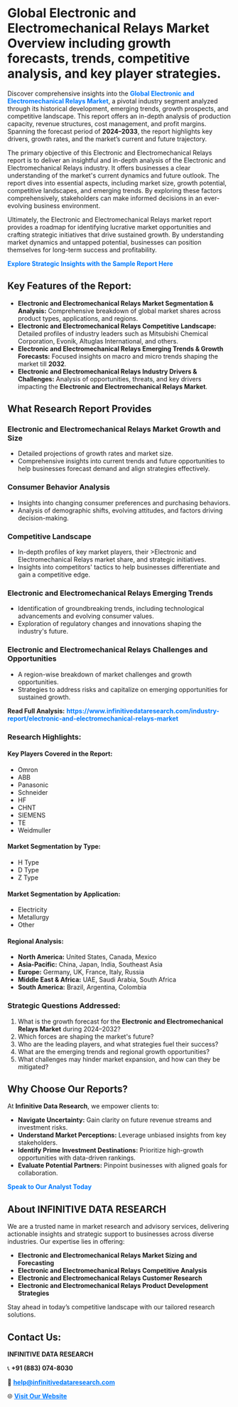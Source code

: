 <h1>Global Electronic and Electromechanical Relays Market Overview including growth forecasts, trends, competitive analysis, and key player strategies.</h1>
<p>
Discover comprehensive insights into the 
<a href="https://www.infinitivedataresearch.com/industry-report/electronic-and-electromechanical-relays-market" rel="dofollow" style="color: #007BFF; text-decoration: none;"><strong>Global Electronic and Electromechanical Relays Market</strong></a>, a pivotal industry segment analyzed through its historical development, emerging trends, growth prospects, and competitive landscape. This report offers an in-depth analysis of production capacity, revenue structures, cost management, and profit margins. Spanning the forecast period of <strong>2024–2033</strong>, the report highlights key drivers, growth rates, and the market’s current and future trajectory.
</p>
<p>
The primary objective of this Electronic and Electromechanical Relays report is to deliver an insightful and in-depth analysis of the Electronic and Electromechanical Relays industry. It offers businesses a clear understanding of the market's current dynamics and future outlook. The report dives into essential aspects, including market size, growth potential, competitive landscapes, and emerging trends. By exploring these factors comprehensively, stakeholders can make informed decisions in an ever-evolving business environment.
</p>
<p>
Ultimately, the Electronic and Electromechanical Relays market report provides a roadmap for identifying lucrative market opportunities and crafting strategic initiatives that drive sustained growth. By understanding market dynamics and untapped potential, businesses can position themselves for long-term success and profitability.
</p>
<p>
<a href="https://www.infinitivedataresearch.com/request-sample/reportId=106826" style="color: #007BFF; text-decoration: none;"><strong>Explore Strategic Insights with the Sample Report Here</strong></a>
</p>

<h2>Key Features of the Report:</h2>
<ul>
<li><strong>Electronic and Electromechanical Relays Market Segmentation & Analysis:</strong> Comprehensive breakdown of global market shares across product types, applications, and regions.</li>
<li><strong>Electronic and Electromechanical Relays Competitive Landscape:</strong> Detailed profiles of industry leaders such as Mitsubishi Chemical Corporation, Evonik, Altuglas International, and others.</li>
<li><strong>Electronic and Electromechanical Relays Emerging Trends & Growth Forecasts:</strong> Focused insights on macro and micro trends shaping the market till <strong>2032</strong>.</li>
<li><strong>Electronic and Electromechanical Relays Industry Drivers & Challenges:</strong> Analysis of opportunities, threats, and key drivers impacting the <strong>Electronic and Electromechanical Relays Market</strong>.</li>
</ul>

<h2>What Research Report Provides</h2>
<h3>Electronic and Electromechanical Relays Market Growth and Size</h3>
<ul>
<li>Detailed projections of growth rates and market size.</li>
<li>Comprehensive insights into current trends and future opportunities to help businesses forecast demand and align strategies effectively.</li>
</ul>

<h3>Consumer Behavior Analysis</h3>
<ul>
<li>Insights into changing consumer preferences and purchasing behaviors.</li>
<li>Analysis of demographic shifts, evolving attitudes, and factors driving decision-making.</li>
</ul>

<h3>Competitive Landscape</h3>
<ul>
<li>In-depth profiles of key market players, their >Electronic and Electromechanical Relays market share, and strategic initiatives.</li>
<li>Insights into competitors' tactics to help businesses differentiate and gain a competitive edge.</li>
</ul>

<h3>Electronic and Electromechanical Relays Emerging Trends</h3>
<ul>
<li>Identification of groundbreaking trends, including technological advancements and evolving consumer values.</li>
<li>Exploration of regulatory changes and innovations shaping the industry's future.</li>
</ul>

<h3>Electronic and Electromechanical Relays Challenges and Opportunities</h3>
<ul>
<li>A region-wise breakdown of market challenges and growth opportunities.</li>
<li>Strategies to address risks and capitalize on emerging opportunities for sustained growth.</li>
</ul>
<p><strong>Read Full Analysis:</strong> <a href="https://www.infinitivedataresearch.com/industry-report/electronic-and-electromechanical-relays-market" rel="dofollow" style="color: #007BFF; text-decoration: none;"><strong>https://www.infinitivedataresearch.com/industry-report/electronic-and-electromechanical-relays-market</strong></a></p>
<h3>Research Highlights:</h3>
<h4>Key Players Covered in the Report:</h4>
<ul><li>Omron</li><li>ABB</li><li>Panasonic</li><li>Schneider</li><li>HF</li><li>CHNT</li><li>SIEMENS</li><li>TE</li><li>Weidmuller</li></ul>
<h4>Market Segmentation by Type:</h4>
<ul><li>H Type</li><li>D Type</li><li>Z Type</li></ul>
<h4>Market Segmentation by Application:</h4>
<ul><li>Electricity</li><li>Metallurgy</li><li>Other</li></ul>

<h4>Regional Analysis:</h4>
<ul>
<li><strong>North America:</strong> United States, Canada, Mexico</li>
<li><strong>Asia-Pacific:</strong> China, Japan, India, Southeast Asia</li>
<li><strong>Europe:</strong> Germany, UK, France, Italy, Russia</li>
<li><strong>Middle East & Africa:</strong> UAE, Saudi Arabia, South Africa</li>
<li><strong>South America:</strong> Brazil, Argentina, Colombia</li>
</ul>

<h3>Strategic Questions Addressed:</h3>
<ol>
<li>What is the growth forecast for the <strong>Electronic and Electromechanical Relays Market</strong> during 2024–2032?</li>
<li>Which forces are shaping the market's future?</li>
<li>Who are the leading players, and what strategies fuel their success?</li>
<li>What are the emerging trends and regional growth opportunities?</li>
<li>What challenges may hinder market expansion, and how can they be mitigated?</li>
</ol>

<h2>Why Choose Our Reports?</h2>
<p>At <strong>Infinitive Data Research</strong>, we empower clients to:</p>
<ul>
<li><strong>Navigate Uncertainty:</strong> Gain clarity on future revenue streams and investment risks.</li>
<li><strong>Understand Market Perceptions:</strong> Leverage unbiased insights from key stakeholders.</li>
<li><strong>Identify Prime Investment Destinations:</strong> Prioritize high-growth opportunities with data-driven rankings.</li>
<li><strong>Evaluate Potential Partners:</strong> Pinpoint businesses with aligned goals for collaboration.</li>
</ul>
<p><a href="https://www.infinitivedataresearch.com/industry-report/electronic-and-electromechanical-relays-market" rel="dofollow" style="color: #007BFF; text-decoration: none;"><strong>Speak to Our Analyst Today</strong></a></p>

<h2>About INFINITIVE DATA RESEARCH</h2>
<p>We are a trusted name in market research and advisory services, delivering actionable insights and strategic support to businesses across diverse industries. Our expertise lies in offering:</p>
<ul>
<li><strong>Electronic and Electromechanical Relays Market Sizing and Forecasting</strong></li>
<li><strong>Electronic and Electromechanical Relays Competitive Analysis</strong></li>
<li><strong>Electronic and Electromechanical Relays Customer Research</strong></li>
<li><strong>Electronic and Electromechanical Relays Product Development Strategies</strong></li>
</ul>
<p>Stay ahead in today’s competitive landscape with our tailored research solutions.</p>

<h2>Contact Us:</h2>
<p><strong>INFINITIVE DATA RESEARCH</strong></p>
<p>📞 <strong>+91 (883) 074-8030</strong></p>
<p>📧 <strong><a href="mailto:help@infinitivedataresearch.com" style="color: #007BFF;">help@infinitivedataresearch.com</a></strong></p>
<p>🌐 <strong><a href="https://www.infinitivedataresearch.com" rel="dofollow" style="color: #007BFF;">Visit Our Website</a></strong></p>